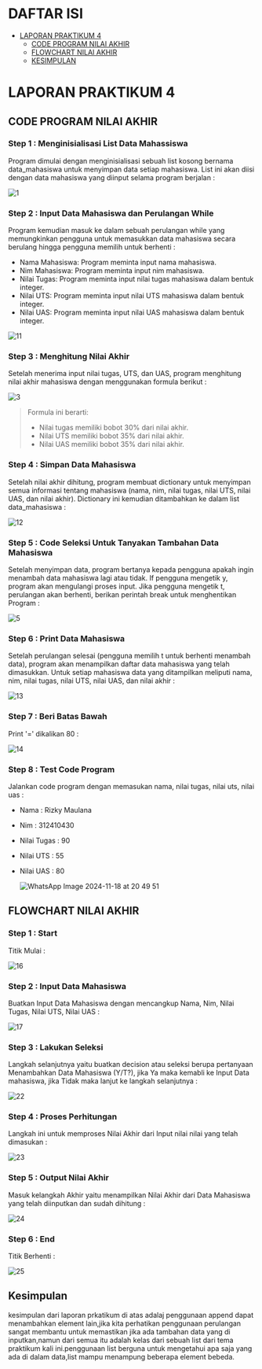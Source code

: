 DAFTAR ISI
==========
- [LAPORAN PRAKTIKUM 4](#laporan-praktikum-4)    
    - [CODE PROGRAM NILAI AKHIR](#code-program-nilai-akhir)
    - [FLOWCHART NILAI AKHIR](#flowchart-nilai-akhir)
    - [KESIMPULAN](#kesimpulan)


# LAPORAN PRAKTIKUM 4


## CODE PROGRAM NILAI AKHIR

### Step 1 : Menginisialisasi List Data Mahassiswa
Program dimulai dengan menginisialisasi sebuah list kosong bernama data_mahasiswa untuk menyimpan data setiap mahasiswa. List ini akan diisi dengan data mahasiswa yang diinput selama program berjalan :

![1](https://github.com/user-attachments/assets/bebc7749-63a4-4a70-a62a-cda52ad022db)


### Step 2 : Input Data Mahasiswa dan Perulangan While
Program kemudian masuk ke dalam sebuah perulangan while yang memungkinkan pengguna untuk memasukkan data mahasiswa secara berulang hingga pengguna memilih untuk berhenti :

- Nama Mahasiswa: Program meminta input nama mahasiswa.
- Nim Mahasiswa: Program meminta input nim mahasiswa.
- Nilai Tugas: Program meminta input nilai tugas mahasiswa dalam bentuk integer.
- Nilai UTS: Program meminta input nilai UTS mahasiswa dalam bentuk integer.
- Nilai UAS: Program meminta input nilai UAS mahasiswa dalam bentuk integer.

![11](https://github.com/user-attachments/assets/72a2b159-9ecc-4e25-82b7-a71550aae935)


### Step 3 : Menghitung Nilai Akhir
Setelah menerima input nilai tugas, UTS, dan UAS, program menghitung nilai akhir mahasiswa dengan menggunakan formula berikut :

![3](https://github.com/user-attachments/assets/92838827-946a-4203-9816-b6542afa9616)


> Formula ini berarti:
> - Nilai tugas memiliki bobot 30% dari nilai akhir.
> - Nilai UTS memiliki bobot 35% dari nilai akhir.
> - Nilai UAS memiliki bobot 35% dari nilai akhir.

### Step 4 : Simpan Data Mahasiswa
Setelah nilai akhir dihitung, program membuat dictionary untuk menyimpan semua informasi tentang mahasiswa (nama, nim, nilai tugas, nilai UTS, nilai UAS, dan nilai akhir). Dictionary ini kemudian ditambahkan ke dalam list data_mahasiswa :

![12](https://github.com/user-attachments/assets/8870a1c8-e1ce-4bf6-b132-30fd45c6bdeb)


### Step 5 : Code Seleksi Untuk Tanyakan Tambahan Data Mahasiswa
Setelah menyimpan data, program bertanya kepada pengguna apakah ingin menambah data mahasiswa lagi atau tidak. If pengguna mengetik y, program akan mengulangi proses input. Jika pengguna mengetik t, perulangan akan berhenti, berikan perintah break untuk menghentikan Program :

![5](https://github.com/user-attachments/assets/c3930525-022b-46e9-8b74-2e83d61cb75b)


### Step 6 : Print Data Mahasiswa
Setelah perulangan selesai (pengguna memilih t untuk berhenti menambah data), program akan menampilkan daftar data mahasiswa yang telah dimasukkan. Untuk setiap mahasiswa data yang ditampilkan meliputi nama, nim, nilai tugas, nilai UTS, nilai UAS, dan nilai akhir :

![13](https://github.com/user-attachments/assets/f7dd46e5-d3eb-4949-8eb0-00e98105e195)


### Step 7 : Beri Batas Bawah
Print '=' dikalikan 80 :

![14](https://github.com/user-attachments/assets/8f869167-3a6b-4a5d-bf19-5814b1247b16)

### Step 8 : Test Code Program
Jalankan code program dengan memasukan nama, nilai tugas, nilai uts, nilai uas :

- Nama : Rizky Maulana
- Nim : 312410430
- Nilai Tugas : 90
- Nilai UTS : 55
- Nilai UAS : 80

  ![WhatsApp Image 2024-11-18 at 20 49 51](https://github.com/user-attachments/assets/dbafe06d-353a-4671-acd5-66c9508822ae)


## FLOWCHART NILAI AKHIR

### Step 1 : Start
Titik Mulai :

![16](https://github.com/user-attachments/assets/32066d22-2413-40fd-b979-3890015fd01f)


### Step 2 : Input Data Mahasiswa
Buatkan Input Data Mahasiswa dengan mencangkup Nama, Nim, Nilai Tugas, Nilai UTS, Nilai UAS :

![17](https://github.com/user-attachments/assets/81985e62-4e22-4bfe-9939-d637d2cdea24)


### Step 3 : Lakukan Seleksi
Langkah selanjutnya yaitu buatkan decision atau seleksi berupa pertanyaan Menambahkan Data Mahasiswa (Y/T?), jika Ya maka kemabli ke Input Data mahasiswa, jika Tidak maka lanjut ke langkah selanjutnya :

![22](https://github.com/user-attachments/assets/d81f39d8-ddae-422d-8ac2-d2559276f21d)

### Step 4 : Proses Perhitungan
Langkah ini untuk memproses Nilai Akhir dari Input nilai nilai yang telah dimasukan :

![23](https://github.com/user-attachments/assets/78412618-8da6-4350-aaa1-008fd2d861af)


### Step 5 : Output Nilai Akhir
Masuk kelangkah Akhir yaitu menampilkan Nilai Akhir dari Data Mahasiswa yang telah diinputkan dan sudah dihitung :

![24](https://github.com/user-attachments/assets/62f62d28-56ca-443b-9684-c467c743e5d2)


### Step 6 : End
Titik Berhenti :

![25](https://github.com/user-attachments/assets/fa78d31e-d3fc-4a0d-8a47-886660d46a91)

## Kesimpulan
kesimpulan dari laporan prkatikum di atas adalaj penggunaan append dapat menambahkan element lain,jika kita perhatikan penggunaan perulangan sangat membantu untuk memastikan jika ada tambahan data yang
di inputkan,namun dari semua itu adalah kelas dari sebuah list dari tema praktikum kali ini.penggunaan list berguna untuk mengetahui apa saja yang ada di dalam data,list mampu menampung beberapa
element bebeda.
